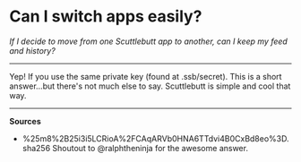 # Can I switch apps easily?

*If I decide to move from one Scuttlebutt app to another, can I keep my feed and history?*

---

Yep! If you use the same private key (found at .ssb/secret).  This is a short answer...but there's not much else to say.  Scuttlebutt is simple and cool that way.

---
**Sources**

- %25m8%2B25i3i5LCRioA%2FCAqARVb0HNA6TTdvi4B0CxBd8eo%3D.sha256  Shoutout to @ralphtheninja for the awesome answer.
